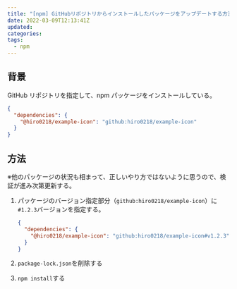 ```yaml
---
title: "[npm] GitHubリポジトリからインストールしたパッケージをアップデートする方法"
date: 2022-03-09T12:13:41Z
updated:
categories:
tags:
  - npm
---
```


## 背景

GitHub リポジトリを指定して、npm パッケージをインストールしている。

```json
{
  "dependencies": {
    "@hiro0218/example-icon": "github:hiro0218/example-icon"
  }
}
```

## 方法

※他のパッケージの状況も相まって、正しいやり方ではないように思うので、検証が進み次第更新する。

1. パッケージのバージョン指定部分（`github:hiro0218/example-icon`）に`#1.2.3`バージョンを指定する。

   ```json
   {
     "dependencies": {
       "@hiro0218/example-icon": "github:hiro0218/example-icon#v1.2.3"
     }
   }
   ```

2. `package-lock.json`を削除する
3. `npm install`する
